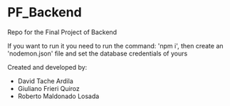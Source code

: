 # PF_Backend
Repo for the Final Project of Backend


If you want to run it you need to run the command: 'npm i', then create an 'nodemon.json' file and set the database credentials of yours

Created and developed by:
 - David Tache Ardila
 - Giuliano Frieri Quiroz
 - Roberto Maldonado Losada
